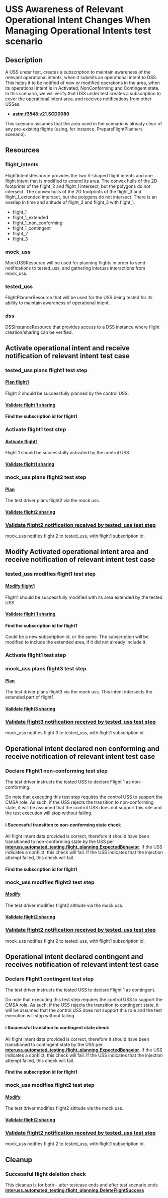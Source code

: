 # USS Awareness of Relevant Operational Intent Changes When Managing Operational Intents test scenario

## Description
A USS under test, creates a subscription to maintain awareness of the relevant operational intents,
when it submits an operational intent to DSS. This helps it to be notified of new or modified operations
in the area, when its operational intent is in Activated, NonConforming and Contingent state. In this scenario,
we will verify that USS under test creates a subscription to cover the operational intent area, and receives notifications from other USSes.

- **[astm.f3548.v21.SCD0080](../../../../../requirements/astm/f3548/v21.md)**

This scenario assumes that the area used in the scenario is already clear of any pre-existing flights (using, for instance, PrepareFlightPlanners scenario).

## Resources
### flight_intents
FlightIntentsResource provides the two V-shaped flight intents and one flight intent that is modified to extend its area.
The convex hulls of the 2D footprints of the flight_2 and flight_1 intersect, but the polygons do not intersect.
The convex hulls of the 2D footprints of the flight_3 and flight_1_extended intersect, but the polygons do not intersect.
There is an overlap in time and altitude of flight_2 and flight_3 with flight_1.
- flight_1
- flight_1_extended
- flight_1_non_conforming
- flight_1_contingent
- flight_2
- flight_3

### mock_uss
MockUSSResource will be used for planning flights in order to send notifications to tested_uss, and gathering interuss interactions from mock_uss.

### tested_uss
FlightPlannerResource that will be used for the USS being tested for its ability to maintain awareness of operational intent.

### dss
DSSInstanceResource that provides access to a DSS instance where flight creation/sharing can be verified.

## Activate operational intent and receive notification of relevant intent test case

### tested_uss plans flight1 test step

#### [Plan flight1](../../../../flight_planning/plan_flight_intent.md)
Flight 2 should be successfully planned by the control USS.

#### [Validate flight 1 sharing](../../validate_shared_operational_intent.md)

#### Find the subscription id for flight1

### Activate flight1 test step

#### [Activate flight1](../../../../flight_planning/activate_flight_intent.md)
Flight 1 should be successfully activated by the control USS.

#### [Validate flight1 sharing](../../validate_shared_operational_intent.md)

### mock_uss plans flight2 test step

#### [Plan](../../../../flight_planning/plan_flight_intent.md)

The test driver plans flight2 via the mock uss.

#### [Validate flight2 sharing](../../validate_shared_operational_intent.md)

### [Validate flight2 notification received by tested_uss test step](../test_steps/validate_notification_received.md)
mock_uss notifies flight 2 to tested_uss, with flight1 subscription id.


## Modify Activated operational intent area and receive notification of relevant intent test case

### tested_uss modifies flight1 test step

#### [Modify flight1](../../../../flight_planning/modify_activated_flight_intent.md)
Flight1 should be successfully modified with its area extended by the tested USS.

#### [Validate flight 1 sharing](../../validate_shared_operational_intent.md)

#### Find the subscription id for flight1
Could be a new subscription id, or the same.
The subscription will be modified to include the extended area, if it did not already include it.

### Activate flight1 test step

### mock_uss plans flight3 test step

#### [Plan](../../../../flight_planning/plan_flight_intent.md)

The test driver plans flight3 via the mock uss. This intent intersects the extended part of flight1.

#### [Validate flight3 sharing](../../validate_shared_operational_intent.md)

### [Validate flight3 notification received by tested_uss test step](../test_steps/validate_notification_received.md)
mock_uss notifies flight 3 to tested_uss, with flight1 subscription id.

## Operational intent declared non conforming and receive notification of relevant intent test case

### Declare Flight1 non-conforming test step
The test driver instructs the tested USS to declare Flight 1 as non-conforming.

Do note that executing this test step requires the control USS to support the CMSA role. As such, if the USS rejects the
transition to non-conforming state, it will be assumed that the control USS does not support this role and the test
execution will stop without failing.

#### ℹ️ Successful transition to non-conforming state check
All flight intent data provided is correct, therefore it should have been
transitioned to non-conforming state by the USS
per **[interuss.automated_testing.flight_planning.ExpectedBehavior](../../../../../requirements/interuss/automated_testing/flight_planning.md)**.
If the USS indicates a conflict, this check will fail. If the USS indicates that the injection attempt failed, this check will fail.

#### Find the subscription id for flight1

### mock_uss modifies flight2 test step

#### [Modify](../../../../flight_planning/modify_planned_flight_intent.md)

The test driver modifies flight2 altitude via the mock uss.

#### [Validate flight2 sharing](../../validate_shared_operational_intent.md)

### [Validate flight2 notification received by tested_uss test step](../test_steps/validate_notification_received.md)
mock_uss notifies flight 2 to tested_uss, with flight1 subscription id.


## Operational intent declared contingent and receives notification of relevant intent test case

### Declare Flight1 contingent test step
The test driver instructs the tested USS to declare Flight 1 as contingent.

Do note that executing this test step requires the control USS to support the CMSA role. As such, if the USS rejects the
transition to contingent state, it will be assumed that the control USS does not support this role and the test
execution will stop without failing.

#### ℹ️ Successful transition to contingent state check
All flight intent data provided is correct, therefore it should have been
transitioned to contingent state by the USS
per **[interuss.automated_testing.flight_planning.ExpectedBehavior](../../../../../requirements/interuss/automated_testing/flight_planning.md)**.
If the USS indicates a conflict, this check will fail. If the USS indicates that the injection attempt failed, this check will fail.

#### Find the subscription id for flight1

### mock_uss modifies flight2 test step

#### [Modify](../../../../flight_planning/modify_planned_flight_intent.md)

The test driver modifies flight2 altitude via the mock uss.

#### [Validate flight2 sharing](../../validate_shared_operational_intent.md)

### [Validate flight2 notification received by tested_uss test step](../test_steps/validate_notification_received.md)
mock_uss notifies flight 2 to tested_uss, with flight1 subscription id.

## Cleanup
### Successful flight deletion check
This cleanup is for both - after testcase ends and after test scenario ends
**[interuss.automated_testing.flight_planning.DeleteFlightSuccess](../../../../../requirements/interuss/automated_testing/flight_planning.md)**
